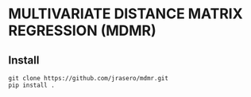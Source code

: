 # MULTIVARIATE DISTANCE MATRIX REGRESSION (MDMR)

## Install
    git clone https://github.com/jrasero/mdmr.git
    pip install . 
